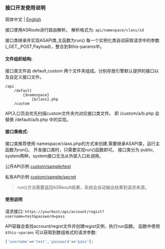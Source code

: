 ### 接口开发使用说明  

简体中文 | [English](api.en.md)

接口使用ASRoute进行路由解析。
解析格式为: `api/namespace/class/id`

接口类继承并实现ASAPI类,主函数为run()
每一个实例化类自动获取请求中的参数(_GET,_POST,Payload)，整合到$this-params中。

#### 文件组织结构:
接口类文件由 default,custom 两个文件夹组成。分别存放引擎默认提供的接口以及自定义接口文件。
```
/api
    /default
        {$namespace}
            {$class}.php
    /custom
```
API入口页会优先扫描custom文件夹内对应接口类文件。
即 /custom/a/b.php 会替换 /default/a/b.php 中的实现。

#### 接口类格式:
接口类推荐使用 namespace/class.php的方式来创建,需要继承ASAPI类，运行主函数为run()。
开发接口类时，只需要实现run()函数即可。
接口类分为 public, system两种，system接口无法从外部入口处调用。

公开API示例 [custom/sample/test](custom/sample/test.php)

私有API示例 [custom/sample/secret](custom/sample/secret.php)

> run()方法需要返回ASResult结果，系统会自动输出结果到请求来源。

#### 使用说明
请求接口: `https://yourhost/api/account/regist?username=test&password=pass`

API容器会查找account/regist文件并创建regist实例，执行run函数。
函数中使用 `$this->params` 可以获取到数组格式的请求参数:
```php
['username'=>'test','password'=>'pass'];
```
